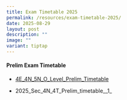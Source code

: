 ```yaml
---
title: Exam Timetable 2025
permalink: /resources/exam-timetable-2025/
date: 2025-08-29
layout: post
description: ""
image: ""
variant: tiptap
---
```

<h4><strong>Prelim Exam Timetable</strong></h4>
<ul data-tight="true" class="tight">
<li>
<p><a href="/files/4E_4N_5N_O_Level_Prelim_Timetable.pdf" rel="noopener noreferrer nofollow" target="_blank">4E_4N_5N_O_Level_Prelim_Timetable</a>
</p>
</li>
<li>
<p>2025_Sec_4N_4T_Prelim_timetable__1_</p>
</li>
</ul>
<p></p>